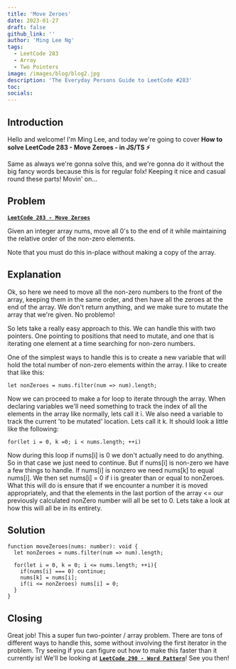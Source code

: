 ```yaml
---
title: 'Move Zeroes'
date: 2023-01-27
draft: false
github_link: ''
author: 'Ming Lee Ng'
tags:
  - LeetCode 283
  - Array
  - Two Pointers
image: /images/blog/blog2.jpg
description: 'The Everyday Persons Guide to LeetCode #283'
toc:
socials:
---
```


## Introduction

Hello and welcome! I'm Ming Lee, and today we're going to cover **How to solve LeetCode 283 - Move Zeroes - in JS/TS :zap:**

Same as always we're gonna solve this, and we're gonna do it without the big fancy words because this is for regular folx! Keeping it nice and casual
round these parts! Movin' on...

## Problem

<b><a href='https://leetcode.com/problems/move-zeroes/'>`LeetCode 283 - Move Zeroes`</a></b>

Given an integer array nums, move all 0's to the end of it while maintaining the relative order of the non-zero elements.

Note that you must do this in-place without making a copy of the array.

## Explanation

Ok, so here we need to move all the non-zero numbers to the front of the array, keeping them in the same order, and then have all the zeroes at the
end of the array. We don't return anything, and we make sure to mutate the array that we're given. No problemo!

So lets take a really easy approach to this. We can handle this with two pointers. One pointing to positions that need to mutate, and one that is
iterating one element at a time searching for non-zero numbers.

One of the simplest ways to handle this is to create a new variable that will hold the total number of non-zero elements within the array. I like to
create that like this:

```
let nonZeroes = nums.filter(num => num).length;
```

Now we can proceed to make a for loop to iterate through the array. When declaring variables we'll need something to track the index of all the
elements in the array like normally, lets call it i. We also need a variable to track the current 'to be mutated' location. Lets call it k. It should
look a little like the following:

```
for(let i = 0, k =0; i < nums.length; ++i)
```

Now during this loop if nums[i] is 0 we don't actually need to do anything. So in that case we just need to continue. But if nums[i] is non-zero we
have a few things to handle. If nums[i] is nonzero we need nums[k] to equal nums[i]. We then set nums[i] = 0 if i is greater than or equal to
nonZeroes. What this will do is ensure that if we encounter a number it is moved appropriately, and that the elements in the last portion of the array
<= our previously calculated nonZero number will all be set to 0. Lets take a look at how this will all be in its entirety.

## Solution

```
function moveZeroes(nums: number): void {
  let nonZeroes = nums.filter(num => num).length;

  for(let i = 0, k = 0; i <= nums.length; ++i){
    if(nums[i] === 0) continue;
    nums[k] = nums[i];
    if(i <= nonZeroes) nums[i] = 0;
  }
}
```

## Closing

Great job! This a super fun two-pointer / array problem. There are tons of different ways to handle this, some without involving the first iterator in
the problem. Try seeing if you can figure out how to make this faster than it currently is! We'll be looking at
<a href='../wordpattern/'>**`LeetCode 290 - Word Pattern`**</a>! See you then!
